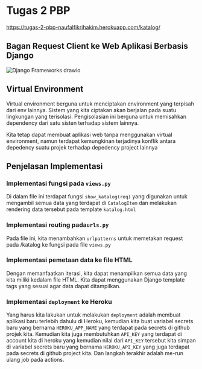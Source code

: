 # Tugas 2 PBP
https://tugas-2-pbp-naufalfikrihakim.herokuapp.com/katalog/

## Bagan Request Client ke Web Aplikasi Berbasis Django
![Django Frameworks drawio](https://user-images.githubusercontent.com/94209114/190227175-6e35bf36-e783-4a9e-b4e3-3f1c7c5a06aa.png)

## Virtual Environment
Virtual environment berguna untuk menciptakan environment yang terpisah dari env lainnya. Sistem yang kita ciptakan akan berjalan pada suatu lingkungan yang terisolasi. Pengisolasian ini berguna untuk memisahkan dependency dari satu sisten terhadap sistem lainnya.

Kita tetap dapat membuat aplikasi web tanpa menggunakan virtual environment, namun terdapat kemungkinan terjadinya konflik antara depedency suatu projek terhadap depedency project lainnya

## Penjelasan Implementasi
### Implementasi fungsi pada ```views.py```
Di dalam file ini terdapat fungsi ```show_katalog(req)``` yang digunakan untuk mengambil semua data yang terdapat di ```CatalogItem``` dan melakukan rendering data tersebut pada template ```katalog.html```
### Implementasi routing pada```urls.py```
Pada file ini, kita menambahkan ```urlpatterns``` untuk memetakan request pada /katalog ke fungsi pada file ```views.py```
### Implementasi pemetaan data ke file HTML
Dengan memanfaatkan iterasi, kita dapat menampilkan semua data yang kita miliki kedalam file HTML. Kita dapat menggunakan Django template tags yang sesuai agar data dapat ditampilkan.
### Implementasi ```deployment``` ke Heroku
Yang harus kita lakukan untuk melakukan ```deployment``` adalah membuat aplikasi baru terlebih dahulu di Heroku, kemudian kita buat variabel secrets baru yang bernama ```HEROKU_APP_NAME``` yang terdapat pada secrets di github projek kita. Kemudian kita juga membutuhkan ```API_KEY``` yang terdapat di account kita di heroku yang kemudian nilai dari ```API_KEY``` tersebut kita simpan di variabel secrets baru yang bernama ```HEROKU_API_KEY``` yang juga terdapat pada secrets di github project kita. Dan langkah terakhir adalah me-run ulang job pada actions.

